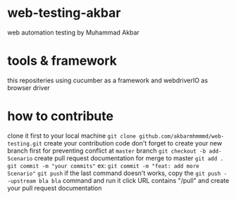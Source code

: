 # web-testing-akbar
web automation testing by Muhammad Akbar

# tools & framework
this repositeries using cucumber as a framework and webdriverIO as browser driver

# how to contribute
clone it first to your local machine
`git clone github.com/akbarmhmmmd/web-testing.git`
create your contribution code
don't forget to create your new branch first for preventing conflict at `master` branch
`git checkout -b add-Scenario`
create pull request documentation for merge to master
`git add .`
`git commit -m "your commits"` ex: `git commit -m "feat: add more Scenario"`
`git push`
if the last command doesn't works, copy the `git push --upstream bla bla` command and run it
click URL contains "/pull" and create your pull request documentation
